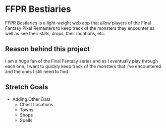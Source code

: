 # FFPR Bestiaries

FFPR Bestiaries is a light-weight web app that allow players of the Final Fantasy Pixel Remasters to keep track of the monsters they encounter as well as see their stats, drops, their locations, etc.

## Reason behind this project
I am a huge fan of the Final Fantasy series and as I eventually play through each one, I want to quickly keep track of the monsters that I've encountered and the ones I still need to find.

## Stretch Goals
- Adding Other Data
    - Chest Locations
    - Towns
    - Shops
    - Spells